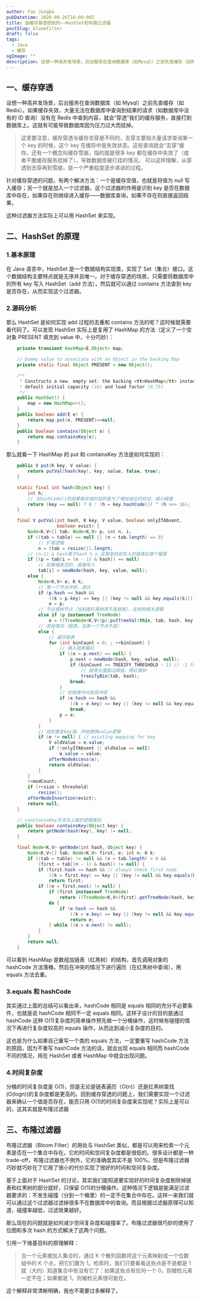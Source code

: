 ```yaml
---
author: Fan Jingbo
pubDatetime: 2020-08-26T16:00:00Z
title: 由缓存穿透想到的——HashSet和布隆过滤器
postSlug: bloomfilter
draft: false
tags:
  - Java
  - 缓存
ogImage: ""
description: 设想一种高并发场景，后台服务在查询数据库（如Mysql）之前先查缓存（如Redis）。如果缓存失效，大量无法在数据库中查询到结果的请求（如数据库中没有的ID查询）没有在Redis中查到内容，就会“穿透”我们的缓存服务，直接打到数据库上。这就有可能导致数据库因为压力过大而挂掉。
---
```


## 一、缓存穿透

设想一种高并发场景，后台服务在查询数据库（如 Mysql）之前先查缓存（如 Redis）。如果缓存失效，大量无法在数据库中查询到结果的请求（如数据库中没有的 ID 查询）没有在 Redis 中查到内容，就会“穿透”我们的缓存服务，直接打到数据库上。这就有可能导致数据库因为压力过大而挂掉。

> 这里要注意，缓存穿透与缓存击穿是不同的，击穿主要指大量请求查询某一个 key 的时候，这个 key 在缓存中是失效状态。这些查询就会“击穿”缓存。还有一个概念叫缓存雪崩，指的就是很多 key 都在缓存中失效了（或者干脆缓存服务挂掉了），导致数据库被打挂的情况。
> 可以这样理解，从穿透到击穿再到雪崩，是一个严重程度逐步递进的过程。

针对缓存穿透的问题，有两个解决方法：一个是缓存空值，也就是将值为 null 写入缓存；另一个就是加入一个过滤器，这个过滤器的作用是识别 key 是否在数据库中存在，如果存在则继续进入缓存——数据库查询，如果不存在则直接返回结果。

这种过滤器方法实际上可以用 HashSet 来实现。

## 二、HashSet 的原理

### 1.基本原理

在 Java 语言中，HashSet 是一个数据结构实现类，实现了 Set（集合）接口。这个数据结构主要特点就是无序并且唯一。对于缓存穿透的场景，只需要将数据库中的所有 key 写入 HashSet（add 方法），然后就可以通过 contains 方法查到 key 是否存在，从而实现这个过滤器。

### 2.源码分析

那么 HashSet 是如何实现 add 过程的去重和 contains 方法的呢？这时候就需要看代码了。可以发现 HashSet 实际上是复用了 HashMap 的方法（定义了一个空对象 PRESENT 填充到 value 中，十分巧妙）：

```java
    private transient HashMap<E,Object> map;

    // Dummy value to associate with an Object in the backing Map
    private static final Object PRESENT = new Object();

    /**
     * Constructs a new, empty set; the backing <tt>HashMap</tt> instance has
     * default initial capacity (16) and load factor (0.75).
     */
    public HashSet() {
        map = new HashMap<>();
    }
    public boolean add(E e) {
        return map.put(e, PRESENT)==null;
    }
    public boolean contains(Object o) {
        return map.containsKey(o);
    }
```

那么就看一下 HashMap 的 put 和 containsKey 方法是如何实现的：

```java
	public V put(K key, V value) {
        return putVal(hash(key), key, value, false, true);
    }

    static final int hash(Object key) {
        int h;
        // 与hashCode()的结果做异或的目的是为了增加低位的扰动，减小碰撞
        return (key == null) ? 0 : (h = key.hashCode()) ^ (h >>> 16);
    }

    final V putVal(int hash, K key, V value, boolean onlyIfAbsent,
                   boolean evict) {
        Node<K,V>[] tab; Node<K,V> p; int n, i;
        if ((tab = table) == null || (n = tab.length) == 0)
            // 扩容逻辑
            n = (tab = resize()).length;
        // (n-1) & hash等于hash % n,这里是找到写入的值落在哪个桶里
        if ((p = tab[i = (n - 1) & hash]) == null)
            // 如果桶是空的，直接写入
            tab[i] = newNode(hash, key, value, null);
        else {
            Node<K,V> e; K k;
            // 第一个节点冲突，退出
            if (p.hash == hash &&
                ((k = p.key) == key || (key != null && key.equals(k))))
                e = p;
            // 节点是树节点（当前是红黑树而不是链表），走树的相关逻辑
            else if (p instanceof TreeNode)
                e = ((TreeNode<K,V>)p).putTreeVal(this, tab, hash, key, value);
            // 其他情况（链表，且第一个节点不是）
            else {
                // 遍历链表
                for (int binCount = 0; ; ++binCount) {
                    // 插入链表最后
                    if ((e = p.next) == null) {
                        p.next = newNode(hash, key, value, null);
                        if (binCount >= TREEIFY_THRESHOLD - 1) // -1 for 1st
                            // 链表长度超过阈值，转红黑树
                            treeifyBin(tab, hash);
                        break;
                    }
                    // 在链表中间发现冲突
                    if (e.hash == hash &&
                        ((k = e.key) == key || (key != null && key.equals(k))))
                        break;
                    p = e;
                }
            }
            // 找到重复key值，开始替换value逻辑
            if (e != null) { // existing mapping for key
                V oldValue = e.value;
                if (!onlyIfAbsent || oldValue == null)
                    e.value = value;
                afterNodeAccess(e);
                return oldValue;
            }
        }
        ++modCount;
        if (++size > threshold)
            resize();
        afterNodeInsertion(evict);
        return null;
    }

    // constainsKey方法与上面的逻辑类似
    public boolean containsKey(Object key) {
        return getNode(hash(key), key) != null;
    }

    final Node<K,V> getNode(int hash, Object key) {
        Node<K,V>[] tab; Node<K,V> first, e; int n; K k;
        if ((tab = table) != null && (n = tab.length) > 0 &&
            (first = tab[(n - 1) & hash]) != null) {
            if (first.hash == hash && // always check first node
                ((k = first.key) == key || (key != null && key.equals(k))))
                return first;
            if ((e = first.next) != null) {
                if (first instanceof TreeNode)
                    return ((TreeNode<K,V>)first).getTreeNode(hash, key);
                do {
                    if (e.hash == hash &&
                        ((k = e.key) == key || (key != null && key.equals(k))))
                        return e;
                } while ((e = e.next) != null);
            }
        }
        return null;
    }
```

可以看到 HashMap 是数组加链表（红黑树）的结构，首先调用对象的 hashCode 方法落桶，然后在冲突的情况下进行遍历（在红黑树中查询），用 equals 方法去重。

### 3.equals 和 hashCode

其实通过上面的总结可以看出来，hashCode 相同是 equals 相同的充分不必要条件，也就是说 hashCode 相同不一定 equals 相同。这样子设计的目的是通过 hashCode 这种 O(1)复杂度的简单操作预先做一个分桶操作，这时候有碰撞的情况下再进行复杂度较高的 equals 操作，从而达到减小复杂度的目的。

这也是为什么如果自己重写一个类的 equals 方法，一定要重写 hashCode 方法的原因，因为不重写 hashCode 方法的话，就会出现 equals 相同而 hashCode 不同的情况，用在 HashSet 或者 HashMap 中就会出现问题。

### 4.时间复杂度

分桶的时间复杂度是 O(1)，但是无论是链表遍历（O(n)）还是红黑树查找(O(logn))的复杂度都是更高的。回到缓存穿透的问题上，我们需要实现一个过滤器来确认一个值是否存在，能否只用 O(1)的时间复杂度来实现呢？实际上是可以的，这其实就是布隆过滤器

## 三、布隆过滤器

布隆过滤器（Bloom Filter）的用处与 HashSet 类似，都是可以用来检索一个元素是否在一个集合中存在。它的时间和空间复杂度都是很低的。很多设计都是一种 trade-off，布隆过滤器也不例外，它的准确度其实不是 100%。但是布隆过滤器巧妙就巧妙在了它用了很小的代价实现了很好的时间和空间复杂度。

基于上面对于 HashSet 的讨论，其实我们能知道要实现好的时间复杂度剔除掉链表和红黑树的部分就好，只保留 O(1)的分桶操作。这种情况下逻辑是能满足过滤器要求的：不发生碰撞（分到一个桶里）的一定不在集合中存在。这样一来我们就可以通过这个过滤器过滤掉很多不在数据库中的查询。而且根据过滤器原理可以知道，碰撞率越低，过滤效果越好。

那么现在的问题就是如何减少空间复杂度和碰撞率了。布隆过滤器很巧妙的使用了位图和多次 hash 的方式解决了这两个问题。

引用一下维基百科的原理解释：

> 当一个元素被加入集合时，通过 K 个散列函数将这个元素映射成一个位数组中的 K 个点，把它们置为 1。检索时，我们只要看看这些点是不是都是 1 就（大约）知道集合中有没有它了：如果这些点有任何一个 0，则被检元素一定不在；如果都是 1，则被检元素很可能在。

这个解释非常清晰明确，我也不需要过多解释了。
